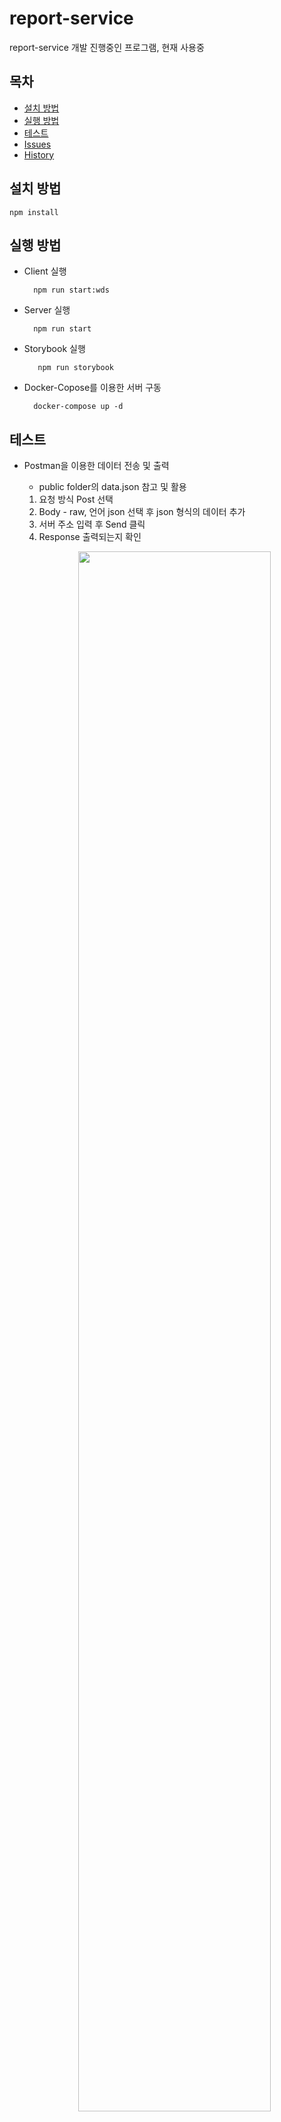 # report-service

report-service 개발 진행중인 프로그램, 현재 사용중

## 목차
- [설치 방법](#설치-방법)
- [실행 방법](#실행-방법)
- [테스트](#테스트)
- [Issues](#issues)
- [History](#history)

## 설치 방법
    npm install

## 실행 방법
- Client 실행

        npm run start:wds

- Server 실행

        npm run start

- Storybook 실행

         npm run storybook

- Docker-Copose를 이용한 서버 구동

        docker-compose up -d

## 테스트
- Postman을 이용한 데이터 전송 및 출력
    - public folder의 data.json 참고 및 활용
    1. 요청 방식 Post 선택
    2. Body - raw, 언어 json 선택 후 json 형식의 데이터 추가
    3. 서버 주소 입력 후 Send 클릭
    4. Response 출력되는지 확인

    <p align="center"><image src="postman-images/postman-request.png" width="80%" /></p>
    
    <p align="center">[postman 테스트 예시]</p>

    <p align="center"><image src="postman-images/postman-response.png" width="80%" /></p>

    <p align="center">[보고서 생성 결과]</p>

### Issues

- <ListView> 컴포넌트 사용 시 나타나는 문제
   - HeaderItem Attribute 사용 시, BackGround Color 자동 적용됨

### History

- 문자열에서 사용되는 replaceAll 함수는 Node 버전에 따른 호환성이슈가 발생함으로 인해 replace 함수로 변경함
  수정된 코드는 imageFromSvg.js 파일 내, htmlSvgToPdfSvgSync 함수 구현을 참고

